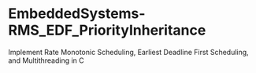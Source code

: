# EmbeddedSystems-RMS_EDF_PriorityInheritance
Implement Rate Monotonic Scheduling, Earliest Deadline First Scheduling, and Multithreading in C
